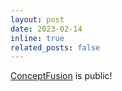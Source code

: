 ```yaml
---
layout: post
date: 2023-02-14
inline: true
related_posts: false
---
```


<a href="https://concept-fusion.github.io/">ConceptFusion</a> is public!
